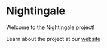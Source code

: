 # Nightingale

Welcome to the Nightingale project!

Learn about the project at our [website](https://nightingale-project.github.io/)


